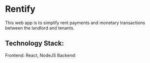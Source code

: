 # Rentify

This web app is to simplify rent payments and monetary transactions between the landlord and tenants.

## Technology Stack:
Frontend: React, NodeJS
Backend:
